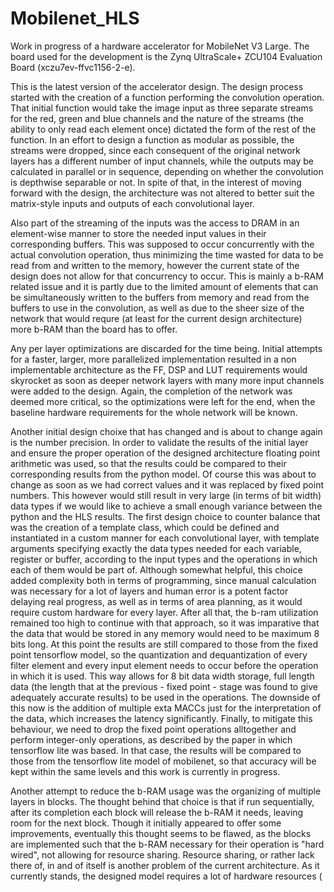 # Mobilenet_HLS
Work in progress of a hardware accelerator for MobileNet V3 Large. The board used for the development is the Zynq UltraScale+ ZCU104 Evaluation Board (xczu7ev-ffvc1156-2-e).

This is the latest version of the accelerator design. The design process started with the creation of a function performing the convolution operation. That initial function would take the image input as three separate streams for the red, green and blue channels and the nature of the streams (the ability to only read each element once) dictated the form of the rest of the function. In an effort to design a function as modular as possible, the streams were dropped, since each consequent of the original network layers has a different number of input channels, while the outputs may be calculated in parallel or in sequence, depending on whether the convolution is depthwise separable or not. In spite of that, in the interest of moving forward with the design, the architecture was not altered to better suit the matrix-style inputs and outputs of each convolutional layer.

Also part of the streaming of the inputs was the access to DRAM in an element-wise manner to store the needed input values in their corresponding buffers. This was supposed to occur concurrently with the actual convolution operation, thus minimizing the time wasted for data to be read from and written to the memory, however the current state of the design does not allow for that concurrency to occur. This is mainly a b-RAM related issue and it is partly due to the limited amount of elements that can be simultaneously written to the buffers from memory and read from the buffers to use in the convolution, as well as due to the sheer size of the network that would requre (at least for the current design architecture) more b-RAM than the board has to offer.

Any per layer optimizations are discarded for the time being. Initial attempts for a faster, larger, more parallelized implementation resulted in a non implementable architecture as the FF, DSP and LUT requirements would skyrocket as soon as deeper network layers with many more input channels were added to the design. Again, the completion of the network was deemed more critical, so the optimizations were left for the end, when the baseline hardware requirements for the whole network will be known. 

Another initial design choixe that has changed and is about to change again is the number precision. In order to validate the results of the initial layer and ensure the proper operation of the designed architecture floating point arithmetic was used, so that the results could be compared to their corresponding results from the python model. Of course this was about to change as soon as we had correct values and it was replaced by fixed point numbers. This however would still result in very large (in terms of bit width) data types if we would like to achieve a small enough variance between the python and the HLS results. The first design choice to counter balance that was the creation of a template class, which could be defined and instantiated in a custom manner for each convolutional layer, with template arguments specifying exactly the data types needed for each variable, register or buffer, according to the input types and the operations in which each of them would be part of. Although somewhat helpful, this choice added complexity both in terms of programming, since manual calculation was necessary for a lot of layers and human error is a potent factor delaying real progress, as well as in terms of area planning, as it would require custom hardware for every layer. After all that, the b-ram utilization remained too high to continue with that approach, so it was imparative that the data that would be stored in any memory would need to be maximum 8 bits long. At this point the results are still compared to those from the fixed point tensorflow model, so the quantization and dequantization of every filter element and every input element needs to occur before the operation in which it is used. This way allows for 8 bit data width storage, full length data (the length that at the previous - fixed point - stage was found to give adequately accurate results) to be used in the operations. The downside of this now is the addition of multiple exta MACCs just for the interpretation of the data, which increases the latency significantly. Finally, to mitigate this behaviour, we need to drop the fixed point operations alltogether and perform integer-only operations, as described by the paper in which tensorflow lite was based. In that case, the results will be compared to those from the tensorflow lite model of mobilenet, so that accuracy will be kept within the same levels and this work is currently in progress.

Another attempt to reduce the b-RAM usage was the organizing of multiple layers in blocks. The thought behind that choice is that if run sequentially, after its completion each block will release the b-RAM it needs, leaving room for the next block. Though it initially appeared to offer some improvements, eventually this thought seems to be flawed, as the blocks are implemented such that the b-RAM necessary for their operation is "hard wired", not allowing for resource sharing. Resource sharing, or rather lack there of, in and of itself is another problem of the current architecture. As it currently stands, the designed model requires a lot of hardware resources (
